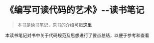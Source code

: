 # 《编写可读代码的艺术》--读书笔记

> 本书是读书笔记，原书的介绍可戳[这里](https://book.douban.com/subject/10797189/)

本读书笔记对书中关于代码规范及思想进行了要点总结，以便于参考和查看

